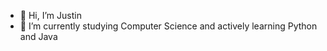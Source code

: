 - 👋 Hi, I’m Justin
- 🌱 I’m currently studying Computer Science and actively learning Python and Java

<!---
JHolsy/JHolsy is a ✨ special ✨ repository because its `README.md` (this file) appears on your GitHub profile.
You can click the Preview link to take a look at your changes.
--->
